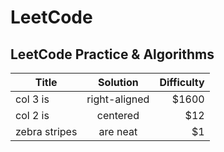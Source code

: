 # LeetCode
## LeetCode Practice & Algorithms
| Title         | Solution      | Difficulty  |
| ------------- |:-------------:| -----------:|
| col 3 is      | right-aligned | $1600       |
| col 2 is      | centered      |   $12       |
| zebra stripes | are neat      |    $1 
